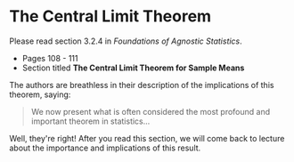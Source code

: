 # The Central Limit Theorem 

Please read section 3.2.4 in *Foundations of Agnostic Statistics*. 

- Pages 108 - 111
- Section titled **The Central Limit Theorem for Sample Means**

The authors are breathless in their description of the implications of this theorem, saying: 

> We now present what is often considered the most profound and important theorem in statistics... 

Well, they're right! After you read this section, we will come back to lecture about the importance and implications of this result. 
